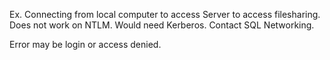 Ex. Connecting from local computer to access Server to access filesharing.  Does not work on NTLM.  Would need Kerberos.  Contact SQL Networking. 

Error may be login or access denied.



